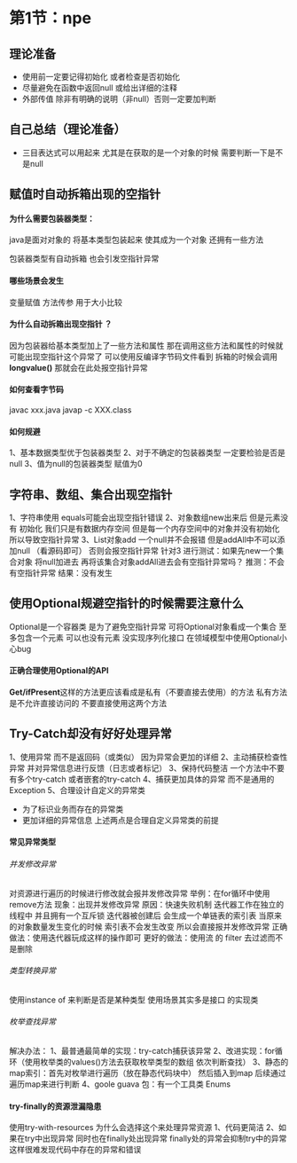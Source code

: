 # 第1节：npe

## 理论准备
- 使用前一定要记得初始化 或者检查是否初始化
- 尽量避免在函数中返回null 或给出详细的注释
- 外部传值 除非有明确的说明（非null）否则一定要加判断

## 自己总结（理论准备）
- 三目表达式可以用起来 尤其是在获取的是一个对象的时候 需要判断一下是不是null


## 赋值时自动拆箱出现的空指针

#### 为什么需要包装器类型：
java是面对对象的 将基本类型包装起来 使其成为一个对象 还拥有一些方法 

包装器类型有自动拆箱 也会引发空指针异常

#### 哪些场景会发生
变量赋值
方法传参
用于大小比较

#### 为什么自动拆箱出现空指针 ？
因为包装器给基本类型加上了一些方法和属性 那在调用这些方法和属性的时候就可能出现空指针这个异常了
可以使用反编译字节码文件看到 拆箱的时候会调用**longvalue()** 那就会在此处报空指针异常

#### 如何查看字节码
javac xxx.java
javap -c XXX.class

#### 如何规避
1、基本数据类型优于包装器类型
2、对于不确定的包装器类型 一定要检验是否是null
3、值为null的包装器类型 赋值为0


## 字符串、数组、集合出现空指针
1、字符串使用 equals可能会出现空指针错误
2、对象数组new出来后 但是元素没有 初始化
我们只是有数据内存空间 但是每一个内存空间中的对象并没有初始化 所以导致空指针异常
3、List对象add 一个null并不会报错 但是addAll中不可以添加null （看源码即可） 否则会报空指针异常
针对3 进行测试：如果先new一个集合对象 将null加进去 再将该集合对象addAll进去会有空指针异常吗？
推测：不会有空指针异常
结果：没有发生

## 使用Optional规避空指针的时候需要注意什么

Optional是一个容器类 是为了避免空指针异常
可将Optional对象看成一个集合 至多包含一个元素 可以也没有元素
没实现序列化接口
在领域模型中使用Optional小心bug

#### 正确合理使用Optional的API
**Get/ifPresent**这样的方法更应该看成是私有（不要直接去使用）的方法
私有方法是不允许直接访问的 不要直接使用这两个方法

## Try-Catch却没有好好处理异常
1、使用异常 而不是返回码（或类似） 因为异常会更加的详细
2、主动捕获检查性异常 并对异常信息进行反馈（日志或者标记）
3、保持代码整洁 一个方法中不要有多个try-catch 或者嵌套的try-catch
4、捕获更加具体的异常 而不是通用的Exception
5、合理设计自定义的异常类
- 为了标识业务而存在的异常类
- 更加详细的异常信息 
上述两点是合理自定义异常类的前提

#### 常见异常类型
###### 并发修改异常
对资源进行遍历的时候进行修改就会报并发修改异常
举例：在for循环中使用remove方法 
现象：出现并发修改异常
原因：快速失败机制 迭代器工作在独立的线程中 并且拥有一个互斥锁 
迭代器被创建后 会生成一个单链表的索引表 当原来的对象数量发生变化的时候 索引表不会发生改变
所以会直接报并发修改异常
正确做法：使用迭代器玩成这样的操作即可
更好的做法：使用流 的 filter 去过滤而不是删除

###### 类型转换异常
使用instance of 来判断是否是某种类型
使用场景其实多是接口 的实现类

###### 枚举查找异常
解决办法：
1、最普通最简单的实现：try-catch捕获该异常
2、改进实现：for循环（使用枚举类的values()方法去获取枚举类型的数组 依次判断查找）
3、静态的map索引：首先对枚举进行遍历（放在静态代码块中） 然后插入到map  后续通过遍历map来进行判断
4、goole guava 包：有一个工具类 Enums 

#### try-finally的资源泄漏隐患
使用try-with-resources
为什么会选择这个来处理异常资源
1、代码更简洁 
2、如果在try中出现异常 同时也在finally处出现异常 
finally处的异常会抑制try中的异常 这样很难发现代码中存在的异常和错误











